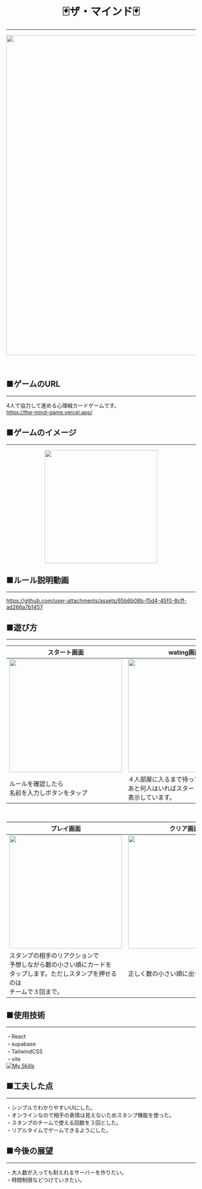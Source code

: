 <h1 align="center"> 
   🃏ザ・マインド🃏
</h1>

***
<p align="center">
<img src="https://github.com/mashumarrow/the_mind/assets/134787738/5d5307eb-2e58-40a4-8de0-ba18c95dc4f8" width=850>
</p>
<br>

## ■ゲームのURL
***
 4人で協力して進める心理戦カードゲームです。<br>
https://the-mind-game.vercel.app/
## ■ゲームのイメージ
***
<p align="center">
<img src="https://github.com/mashumarrow/the_mind/assets/134787738/e528ee4c-ef5b-477a-9329-f9ff502d7a57" width=300>

## ■ルール説明動画
***


https://github.com/user-attachments/assets/65b6b08b-f5d4-45f0-8cff-ad266a7b1457


   
## ■遊び方
***
| スタート画面| wating画面|カード配布画面|
| --- | --- | --- |
| <image src="https://github.com/mashumarrow/the_mind/assets/134787738/0d0f05bc-69ed-48fc-9522-002ef1f269d3" width=300>|<image src="https://github.com/mashumarrow/the_mind/assets/134787738/b3d6da02-e9b7-4a0f-81a7-1f48a0eed05a" width=300>|<image src="https://github.com/mashumarrow/the_mind/assets/134787738/b6d25f13-1332-4e55-8eb4-6b0fe72659c9" width=300>|
| ルールを確認したら<br>名前を入力しボタンをタップ |４人部屋に入るまで待っています。<br>あと何人はいればスタートするか<br>表示しています。  |1～100までのカードを１人２枚<br>ランダムで配布しています。|
<br>

| プレイ画面| クリア画面|失敗 画面|
| --- | --- |  --- |
| <image src="https://github.com/mashumarrow/the_mind/assets/134787738/5841c175-8cf2-4e64-a62c-c0a3e66346e8" width=300>|<image src="https://github.com/mashumarrow/the_mind/assets/134787738/e2abbcf1-7cce-4d82-8783-52507b06e43e" width=300>| <image src="https://github.com/mashumarrow/the_mind/assets/134787738/4f36c2ce-d4ba-4960-9ebb-5d5dd7b9abca" width=300>|
|スタンプの相手のリアクションで<br>予想しながら数の小さい順にカードを<br>タップします。ただしスタンプを押せるのは<br>チームで３回まで。|正しく数の小さい順に出せればクリア|正しく数の小さい順に出せなければ失敗  |<br><br>

## ■使用技術
***
・React<br>
・supabase<br>
・TailwindCSS<br>
・vite<br>
[![My Skills](https://skillicons.dev/icons?i=react,supabase,tailwindcss,vite)](https://skillicons.dev)



## ■工夫した点
***
・シンプルでわかりやすいUIにした。<br>
・オンラインなので相手の表情は見えないためスタンプ機能を使った。<br>
・スタンプのチームで使える回数を３回とした。<br>
・リアルタイムでゲームできるようにした。

## ■今後の展望
***
・大人数が入っても耐えれるサーバーを作りたい。<br>
・時間制限などつけていきたい。







